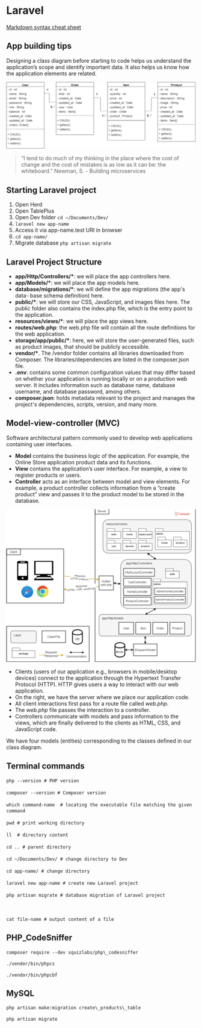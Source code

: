 # Laravel

[Markdown syntax cheat sheet](https://www.markdownguide.org/cheat-sheet/)

## App building tips

Designing a class diagram before starting to code helps us understand the application’s scope and identify important data. It also helps us know how the application elements are related.

![DB schema](/images/db-schema.png)

> “I tend to do much of my thinking in the place where the cost of change and the cost of mistakes is as low as it can be: the whiteboard.” Newman, S. - Building microservices

## Starting Laravel project

1. Open Herd
2. Open TablePlus
3. Open Dev folder `cd ~/Documents/Dev/`
4. `laravel new app-name`
5. Access it via app-name.test URI in browser
6. `cd app-name/`
7. Migrate database `php artisan migrate`

## Laravel Project Structure

- **app/Http/Controllers/\***: we will place the app controllers here.
- **app/Models/\***: we will place the app models here.
- **database/migrations/\***: we will define the app migrations (the app's data- base schema definition) here.
- **public/\***: we will store our CSS, JavaScript, and images files here. The public folder also contains the index.php file, which is the entry point to the application.
- **resources/views/\***: we will place the app views here.
- **routes/web.php**: the web.php file will contain all the route definitions for the web application.
- **storage/app/public/\***: here, we will store the user-generated files, such as product images, that should be publicly accessible.
- **vendor/\***. The /vendor folder contains all libraries downloaded from Composer. The libraries/dependencies are listed in the composer.json file.
- **.env**: contains some common configuration values that may differ based on whether your application is running locally or on a production web server. It includes information such as database name, database username, and database password, among others.
- **composer.json**: holds metadata relevant to the project and manages the project's dependencies, scripts, version, and many more.

## Model-view-controller (MVC)

Software architectural pattern commonly used to develop web applications containing user interfaces.

- **Model** contains the business logic of the application. For example, the Online Store application product data and its functions.
- **View** contains the application’s user interface. For example, a view to register products or users.
- **Controller** acts as an interface between model and view elements. For example, a product controller collects information from a “create product” view and passes it to the product model to be stored in the database.

![Model-view-controller (MVC)](/images/mvc.png)

- Clients (users of our application e.g., browsers in mobile/desktop devices) connect to the application through the Hypertext Transfer Protocol (HTTP). HTTP gives users a way to interact with our web application.
- On the right, we have the server where we place our application code.
- All client interactions first pass for a route file called _web.php_.
- The _web.php_ file passes the interaction to a controller.
- Controllers communicate with models and pass information to the views, which are finally delivered to the clients as HTML, CSS, and JavaScript code.

We have four models (entities) corresponding to the classes defined in our class diagram.

## Terminal commands

```
php --version # PHP version

composer --version # Composer version

which command-name  # locating the executable file matching the given command

pwd # print working directory

ll  # directory content

cd .. # parent directory

cd ~/Documents/Dev/ # change directory to Dev

cd app-name/ # change directory

laravel new app-name # create new Laravel project

php artisan migrate # database migration of Laravel project



cat file-name # output content of a file
```

## PHP_CodeSniffer

```
composer require --dev squizlabs/php\_codesniffer
```

```
./vendor/bin/phpcs
```

```
./vendor/bin/phpcbf
```

## MySQL

```
php artisan make:migration create\_products\_table
```

```
php artisan migrate
```
